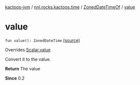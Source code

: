 [kactoos-jvm](../../index.md) / [nnl.rocks.kactoos.time](../index.md) / [ZonedDateTimeOf](index.md) / [value](.)

# value

`fun value(): ZonedDateTime` [(source)](https://github.com/neonailol/kactoos/blob/master/kactoos-jvm/src/main/kotlin/nnl/rocks/kactoos/time/ZonedDateTimeOf.kt#L60)

Overrides [Scalar.value](../../nnl.rocks.kactoos/-scalar/value.md)

Convert it to the value.

**Return**
The value

**Since**
0.2

